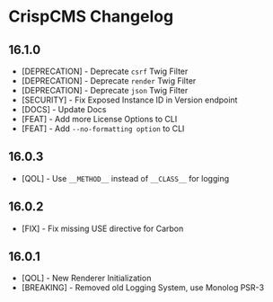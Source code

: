 # CrispCMS Changelog

## 16.1.0

- [DEPRECATION] - Deprecate `csrf` Twig Filter
- [DEPRECATION] - Deprecate `render` Twig Filter
- [DEPRECATION] - Deprecate `json` Twig Filter
- [SECURITY] - Fix Exposed Instance ID in Version endpoint
- [DOCS] - Update Docs
- [FEAT] - Add more License Options to CLI
- [FEAT] - Add `--no-formatting option` to CLI

## 16.0.3

- [QOL] - Use `__METHOD__` instead of `__CLASS__` for logging


## 16.0.2

- [FIX] - Fix missing USE directive for Carbon


## 16.0.1

- [QOL] - New Renderer Initialization
- [BREAKING] - Removed old Logging System, use Monolog PSR-3
